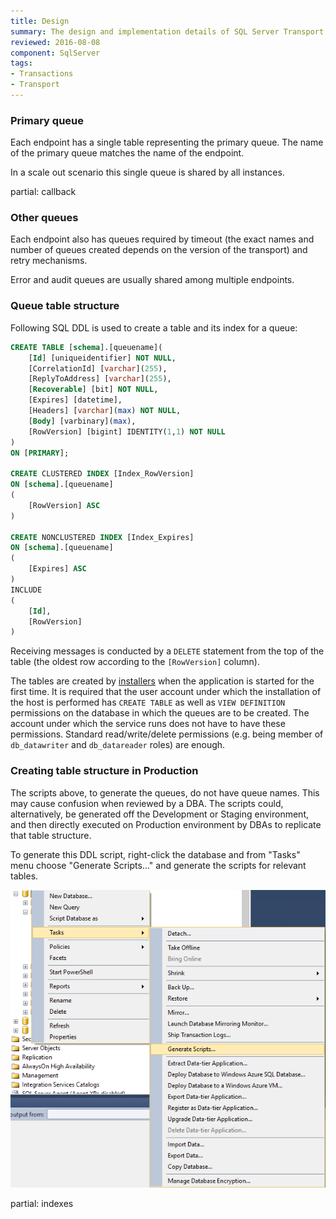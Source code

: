 ```yaml
---
title: Design
summary: The design and implementation details of SQL Server Transport
reviewed: 2016-08-08
component: SqlServer
tags:
- Transactions
- Transport
---
```


### Primary queue

Each endpoint has a single table representing the primary queue. The name of the primary queue matches the name of the endpoint.

In a scale out scenario this single queue is shared by all instances.

partial: callback


### Other queues

Each endpoint also has queues required by timeout (the exact names and number of queues created depends on the version of the transport) and retry mechanisms.

Error and audit queues are usually shared among multiple endpoints.


### Queue table structure

Following SQL DDL is used to create a table and its index for a queue:

```sql
CREATE TABLE [schema].[queuename](
	[Id] [uniqueidentifier] NOT NULL,
	[CorrelationId] [varchar](255),
	[ReplyToAddress] [varchar](255),
	[Recoverable] [bit] NOT NULL,
	[Expires] [datetime],
	[Headers] [varchar](max) NOT NULL,
	[Body] [varbinary](max),
	[RowVersion] [bigint] IDENTITY(1,1) NOT NULL
)
ON [PRIMARY];

CREATE CLUSTERED INDEX [Index_RowVersion]
ON [schema].[queuename]
(
	[RowVersion] ASC
)

CREATE NONCLUSTERED INDEX [Index_Expires]
ON [schema].[queuename]
(
	[Expires] ASC
)
INCLUDE
(
	[Id],
	[RowVersion]
)
```

Receiving messages is conducted by a `DELETE` statement from the top of the table (the oldest row according to the `[RowVersion]` column).

The tables are created by [installers](/nservicebus/operations/installers.md) when the application is started for the first time. It is required that the user account under which the installation of the host is performed has `CREATE TABLE` as well as `VIEW DEFINITION` permissions on the database in which the queues are to be created. The account under which the service runs does not have to have these permissions. Standard read/write/delete permissions (e.g. being member of `db_datawriter` and `db_datareader` roles) are enough.


### Creating table structure in Production

The scripts above, to generate the queues, do not have queue names. This may cause confusion when reviewed by a DBA. The scripts could, alternatively, be generated off the Development or Staging environment, and then directly executed on Production environment by DBAs to replicate that table structure. 

To generate this DDL script, right-click the database and from "Tasks" menu choose "Generate Scripts..." and generate the scripts for relevant tables.

![](generating-ddl.png)

partial: indexes

